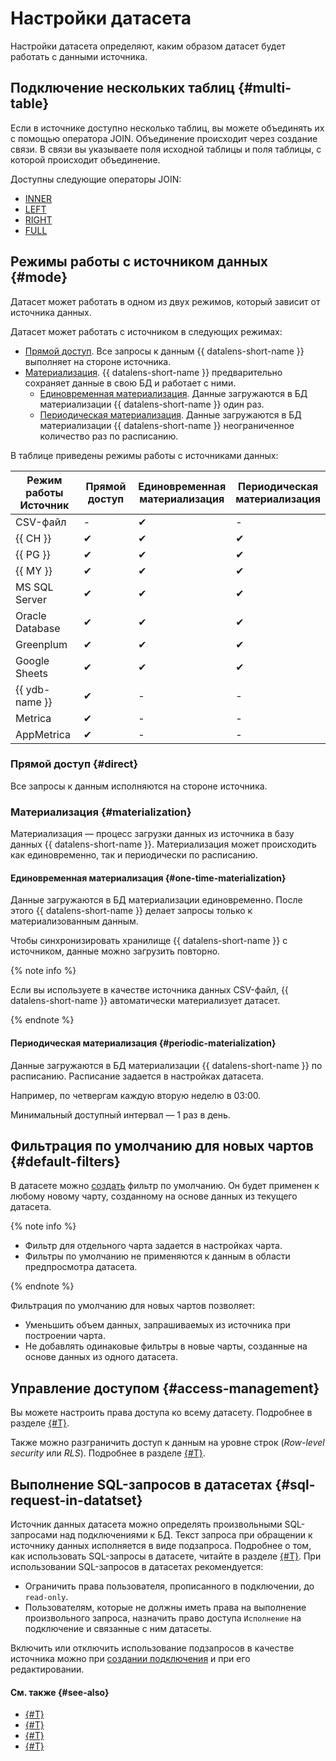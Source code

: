 # Настройки датасета

Настройки датасета определяют, каким образом датасет будет работать с данными источника.


## Подключение нескольких таблиц {#multi-table}

Если в источнике доступно несколько таблиц, вы можете объединять их с помощью оператора JOIN.
Объединение происходит через создание связи. В связи вы указываете поля исходной таблицы и поля таблицы, с которой происходит объединение.

Доступны следующие операторы JOIN:
* [INNER](https://en.wikipedia.org/wiki/Join_(SQL)#Inner_join)
* [LEFT](https://en.wikipedia.org/wiki/Join_(SQL)#Left_outer_join)
* [RIGHT](https://en.wikipedia.org/wiki/Join_(SQL)#Right_outer_join)
* [FULL](https://en.wikipedia.org/wiki/Join_(SQL)#Full_outer_join)


## Режимы работы с источником данных {#mode}

Датасет может работать в одном из двух режимов, который зависит от источника данных.

Датасет может работать с источником в следующих режимах:

- [Прямой доступ](#direct). Все запросы к данным {{ datalens-short-name }} выполняет на стороне источника.
- [Материализация](#materialization). {{ datalens-short-name }} предварительно сохраняет данные в свою БД и работает с ними.
  - [Единовременная материализация](#one-time-materialization). Данные загружаются в БД материализации {{ datalens-short-name }} один раз.
  - [Периодическая материализация](#periodic-materialization). Данные загружаются в БД материализации {{ datalens-short-name }} неограниченное количество раз по расписанию.

В таблице приведены режимы работы с источниками данных:

Режим работы<br/>Источник  | Прямой доступ | Единовременная<br/>материализация | Периодическая<br/>материализация
----|----|----|----
CSV-файл | - | ✔ | -
{{ CH }} | ✔ | ✔ | ✔
{{ PG }} | ✔ | ✔ | ✔
{{ MY }} | ✔ | ✔ | ✔
MS SQL Server | ✔ | ✔ | ✔
Oracle Database| ✔ | ✔ | ✔
Greenplum | ✔ | ✔ | ✔
Google Sheets | ✔ | ✔ | ✔
{{ ydb-name }} | ✔ | - | -
Metrica | ✔ | - | -
AppMetrica | ✔ | - | -

### Прямой доступ {#direct}

Все запросы к данным исполняются на стороне источника.

### Материализация {#materialization}

Материализация — процесс загрузки данных из источника в базу данных {{ datalens-short-name }}.
Материализация может происходить как единовременно, так и периодически по расписанию.

#### Единовременная материализация {#one-time-materialization}

Данные загружаются в БД материализации единовременно. После этого {{ datalens-short-name }} делает запросы только к материализованным данным.

Чтобы синхронизировать хранилище {{ datalens-short-name }} с источником, данные можно загрузить повторно.

{% note info %}

Если вы используете в качестве источника данных CSV-файл, {{ datalens-short-name }} автоматически материализует датасет.

{% endnote %}

#### Периодическая материализация {#periodic-materialization}

Данные загружаются в БД материализации {{ datalens-short-name }} по расписанию. Расписание задается в настройках датасета.

Например, по четвергам каждую вторую неделю в 03:00.

Минимальный доступный интервал — 1 раз в день.


## Фильтрация по умолчанию для новых чартов {#default-filters}

В датасете можно [создать](../../operations/dataset/create-filter.md) фильтр по умолчанию. Он будет применен к любому новому чарту, созданному на основе данных из текущего датасета.

{% note info %}

- Фильтр для отдельного чарта задается в настройках чарта.
- Фильтры по умолчанию не применяются к данным в области предпросмотра датасета.

{% endnote %}

Фильтрация по умолчанию для новых чартов позволяет:
* Уменьшить объем данных, запрашиваемых из источника при построении чарта.
* Не добавлять одинаковые фильтры в новые чарты, созданные на основе данных из одного датасета.


## Управление доступом {#access-management}

Вы можете настроить права доступа ко всему датасету.  Подробнее в разделе [{#T}](../../operations/dataset/manage-access.md). 

Также можно разграничить доступ к данным на уровне строк (_Row-level security_ или _RLS_). Подробнее в разделе [{#T}](../../operations/dataset/manage-row-level-security.md).

## Выполнение SQL-запросов в датасетах {#sql-request-in-datatset}

Источник данных датасета можно определять произвольными SQL-запросами над подключениями к БД. Текст запроса при обращении к источнику данных исполняется в виде подзапроса. Подробнее о том, как использовать SQL-запросы в датасете, читайте в разделе [{#T}](../../operations/dataset/add-data.md).
При использовании SQL-запросов в датасетах рекомендуется:
* Ограничить права пользователя, прописанного в подключении, до `read-only`.
* Пользователям, которые не должны иметь права на выполнение произвольного запроса, назначить право доступа `Исполнение` на подключение и связанные с ним датасеты.

Включить или отключить использование подзапросов в качестве источника можно при [создании подключения](../../operations/index.md#creating-connection) и при его редактировании.

#### См. также {#see-also}
- [{#T}](../../operations/dataset/create.md)
- [{#T}](../../operations/dataset/materialize.md)
- [{#T}](../calculations/index.md)
- [{#T}](../calculations/index.md#how-to-create-calculated-field)
